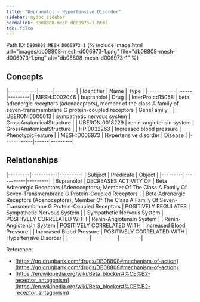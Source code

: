 ```yaml
---
title: "Bupranolol - Hypertensive Disorder"
sidebar: mydoc_sidebar
permalink: db08808-mesh-d006973-1.html
toc: false 
---
```



Path ID: `DB08808_MESH_D006973_1`
{% include image.html url="images/db08808-mesh-d006973-1.png" file="db08808-mesh-d006973-1.png" alt="db08808-mesh-d006973-1" %}

## Concepts

|------------|------|---------|
| Identifier | Name | Type    |
|------------|------|---------|
| MESH:D002046 | bupranolol | Drug |
| InterPro:cd15058 | beta adrenergic receptors (adenoceptors), member of the class A family of seven-transmembrane G protein-coupled receptors | GeneFamily |
| UBERON:0000013 | sympathetic nervous system | GrossAnatomicalStructure |
| UBERON:0018229 | renin-angiotensin system | GrossAnatomicalStructure |
| HP:0032263 | Increased blood pressure | PhenotypicFeature |
| MESH:D006973 | Hypertensive disorder | Disease |
|------------|------|---------|

## Relationships

|---------|-----------|---------|
| Subject | Predicate | Object  |
|---------|-----------|---------|
| Bupranolol | DECREASES ACTIVITY OF | Beta Adrenergic Receptors (Adenoceptors), Member Of The Class A Family Of Seven-Transmembrane G Protein-Coupled Receptors |
| Beta Adrenergic Receptors (Adenoceptors), Member Of The Class A Family Of Seven-Transmembrane G Protein-Coupled Receptors | POSITIVELY REGULATES | Sympathetic Nervous System |
| Sympathetic Nervous System | POSITIVELY CORRELATED WITH | Renin-Angiotensin System |
| Renin-Angiotensin System | POSITIVELY CORRELATED WITH | Increased Blood Pressure |
| Increased Blood Pressure | POSITIVELY CORRELATED WITH | Hypertensive Disorder |
|---------|-----------|---------|

Reference: 
  - [https://go.drugbank.com/drugs/DB08808#mechanism-of-action](https://go.drugbank.com/drugs/DB08808#mechanism-of-action)
  - [https://en.wikipedia.org/wiki/Beta_blocker#%CE%B2-receptor_antagonism](https://en.wikipedia.org/wiki/Beta_blocker#%CE%B2-receptor_antagonism)
